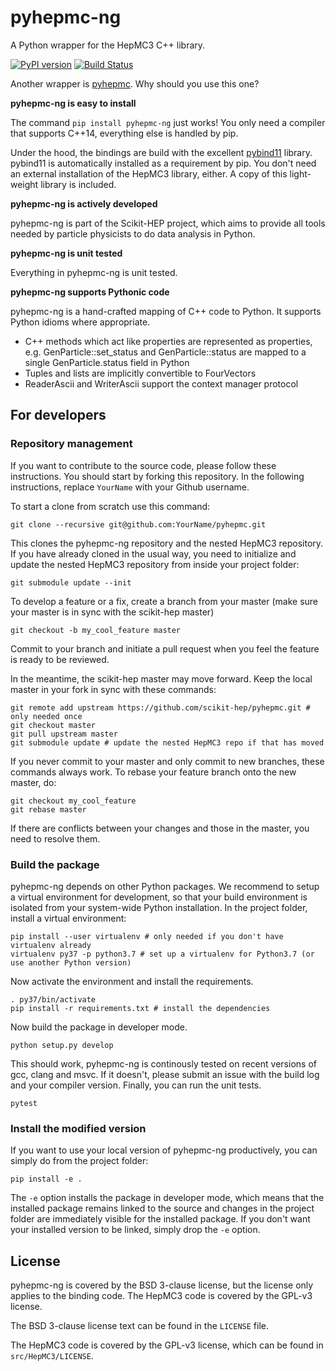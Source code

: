 # pyhepmc-ng

A Python wrapper for the HepMC3 C++ library.

[![PyPI version](https://badge.fury.io/py/pyhepmc-ng.svg)](https://badge.fury.io/py/pyhepmc-ng)
[![Build Status](https://travis-ci.org/scikit-hep/pyhepmc.svg?branch=master)](https://travis-ci.org/scikit-hep/pyhepmc)

Another wrapper is [pyhepmc](https://pypi.org/project/pyhepmc/).
Why should you use this one?

**pyhepmc-ng is easy to install**

The command `pip install pyhepmc-ng` just works! You only need a compiler that
supports C++14, everything else is handled by pip.

Under the hood, the bindings are build with the excellent
[pybind11](http://pybind11.readthedocs.io/en/stable/) library.
pybind11 is automatically installed as a requirement by pip. You don't need an
external installation of the HepMC3 library, either. A copy of this
light-weight library is included.

**pyhepmc-ng is actively developed**

pyhepmc-ng is part of the Scikit-HEP project, which aims to provide all tools needed by particle physicists to do data analysis in Python.

**pyhepmc-ng is unit tested**

Everything in pyhepmc-ng is unit tested.

**pyhepmc-ng supports Pythonic code**

pyhepmc-ng is a hand-crafted mapping of C++ code to Python. It supports Python idioms
where appropriate.

- C++ methods which act like properties are represented as properties,
  e.g. GenParticle::set_status and GenParticle::status are mapped to a single
  GenParticle.status field in Python
- Tuples and lists are implicitly convertible to FourVectors
- ReaderAscii and WriterAscii support the context manager protocol

## For developers

### Repository management

If you want to contribute to the source code, please follow these instructions. You should start by forking this repository. In the following instructions, replace `YourName` with your Github username.

To start a clone from scratch use this command:
```
git clone --recursive git@github.com:YourName/pyhepmc.git
```
This clones the pyhepmc-ng repository and the nested HepMC3 repository. If you have already cloned in the usual way, you need to initialize and update the nested HepMC3 repository from inside your project folder:
```
git submodule update --init
```
To develop a feature or a fix, create a branch from your master (make sure your master is in sync with the scikit-hep master)
```
git checkout -b my_cool_feature master
```
Commit to your branch and initiate a pull request when you feel the feature is ready to be reviewed.

In the meantime, the scikit-hep master may move forward. Keep the local master in your fork in sync with these commands:
```
git remote add upstream https://github.com/scikit-hep/pyhepmc.git # only needed once
git checkout master
git pull upstream master
git submodule update # update the nested HepMC3 repo if that has moved
```
If you never commit to your master and only commit to new branches, these commands always work. To rebase your feature branch onto the new master, do:
```
git checkout my_cool_feature
git rebase master
```
If there are conflicts between your changes and those in the master, you need to resolve them.

### Build the package

pyhepmc-ng depends on other Python packages. We recommend to setup a virtual environment for development, so that your build environment is isolated from your system-wide Python installation. In the project folder, install a virtual environment:
```
pip install --user virtualenv # only needed if you don't have virtualenv already
virtualenv py37 -p python3.7 # set up a virtualenv for Python3.7 (or use another Python version)
```
Now activate the environment and install the requirements.
```
. py37/bin/activate
pip install -r requirements.txt # install the dependencies
```
Now build the package in developer mode.
```
python setup.py develop
```
This should work, pyhepmc-ng is continously tested on recent versions of gcc, clang and msvc. If it doesn't, please submit an issue with the build log and your compiler version. Finally, you can run the unit tests.
```
pytest
```

### Install the modified version

If you want to use your local version of pyhepmc-ng productively, you can simply do from the project folder:
```
pip install -e .
```
The `-e` option installs the package in developer mode, which means that the installed package remains linked to the source and changes in the project folder are immediately visible for the installed package. If you don't want your installed version to be linked, simply drop the `-e` option.

## License

pyhepmc-ng is covered by the BSD 3-clause license, but the license only
applies to the binding code. The HepMC3 code is covered by the GPL-v3 license.

The BSD 3-clause license text can be found in the `LICENSE` file.

The HepMC3 code is covered by the GPL-v3 license, which can be found in `src/HepMC3/LICENSE`.
